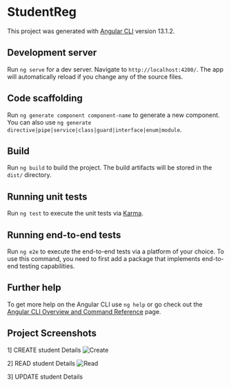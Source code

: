 # StudentReg

This project was generated with [Angular CLI](https://github.com/angular/angular-cli) version 13.1.2.

## Development server

Run `ng serve` for a dev server. Navigate to `http://localhost:4200/`. The app will automatically reload if you change any of the source files.

## Code scaffolding

Run `ng generate component component-name` to generate a new component. You can also use `ng generate directive|pipe|service|class|guard|interface|enum|module`.

## Build

Run `ng build` to build the project. The build artifacts will be stored in the `dist/` directory.

## Running unit tests

Run `ng test` to execute the unit tests via [Karma](https://karma-runner.github.io).

## Running end-to-end tests

Run `ng e2e` to execute the end-to-end tests via a platform of your choice. To use this command, you need to first add a package that implements end-to-end testing capabilities.

## Further help

To get more help on the Angular CLI use `ng help` or go check out the [Angular CLI Overview and Command Reference](https://angular.io/cli) page.


## Project Screenshots

1] CREATE student Details
![Create](https://user-images.githubusercontent.com/64656198/217626527-ff466e26-6b92-4181-b88f-85990c49d4ab.png)

2] READ student Details
![Read](https://user-images.githubusercontent.com/64656198/217628391-fc0fc917-e982-4ac2-b87b-a3f209621bf4.png)

3] UPDATE student Details

